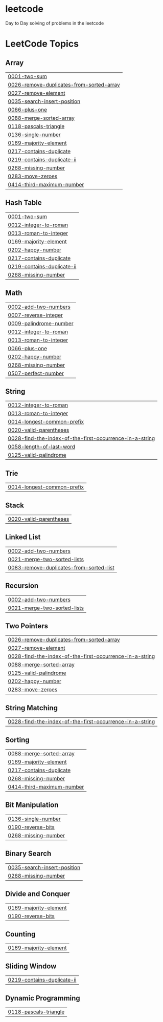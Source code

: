 # leetcode
Day to Day solving of problems in the leetcode

<!---LeetCode Topics Start-->
# LeetCode Topics
## Array
|  |
| ------- |
| [0001-two-sum](https://github.com/Nareshk7800/leetcode/tree/master/0001-two-sum) |
| [0026-remove-duplicates-from-sorted-array](https://github.com/Nareshk7800/leetcode/tree/master/0026-remove-duplicates-from-sorted-array) |
| [0027-remove-element](https://github.com/Nareshk7800/leetcode/tree/master/0027-remove-element) |
| [0035-search-insert-position](https://github.com/Nareshk7800/leetcode/tree/master/0035-search-insert-position) |
| [0066-plus-one](https://github.com/Nareshk7800/leetcode/tree/master/0066-plus-one) |
| [0088-merge-sorted-array](https://github.com/Nareshk7800/leetcode/tree/master/0088-merge-sorted-array) |
| [0118-pascals-triangle](https://github.com/Nareshk7800/leetcode/tree/master/0118-pascals-triangle) |
| [0136-single-number](https://github.com/Nareshk7800/leetcode/tree/master/0136-single-number) |
| [0169-majority-element](https://github.com/Nareshk7800/leetcode/tree/master/0169-majority-element) |
| [0217-contains-duplicate](https://github.com/Nareshk7800/leetcode/tree/master/0217-contains-duplicate) |
| [0219-contains-duplicate-ii](https://github.com/Nareshk7800/leetcode/tree/master/0219-contains-duplicate-ii) |
| [0268-missing-number](https://github.com/Nareshk7800/leetcode/tree/master/0268-missing-number) |
| [0283-move-zeroes](https://github.com/Nareshk7800/leetcode/tree/master/0283-move-zeroes) |
| [0414-third-maximum-number](https://github.com/Nareshk7800/leetcode/tree/master/0414-third-maximum-number) |
## Hash Table
|  |
| ------- |
| [0001-two-sum](https://github.com/Nareshk7800/leetcode/tree/master/0001-two-sum) |
| [0012-integer-to-roman](https://github.com/Nareshk7800/leetcode/tree/master/0012-integer-to-roman) |
| [0013-roman-to-integer](https://github.com/Nareshk7800/leetcode/tree/master/0013-roman-to-integer) |
| [0169-majority-element](https://github.com/Nareshk7800/leetcode/tree/master/0169-majority-element) |
| [0202-happy-number](https://github.com/Nareshk7800/leetcode/tree/master/0202-happy-number) |
| [0217-contains-duplicate](https://github.com/Nareshk7800/leetcode/tree/master/0217-contains-duplicate) |
| [0219-contains-duplicate-ii](https://github.com/Nareshk7800/leetcode/tree/master/0219-contains-duplicate-ii) |
| [0268-missing-number](https://github.com/Nareshk7800/leetcode/tree/master/0268-missing-number) |
## Math
|  |
| ------- |
| [0002-add-two-numbers](https://github.com/Nareshk7800/leetcode/tree/master/0002-add-two-numbers) |
| [0007-reverse-integer](https://github.com/Nareshk7800/leetcode/tree/master/0007-reverse-integer) |
| [0009-palindrome-number](https://github.com/Nareshk7800/leetcode/tree/master/0009-palindrome-number) |
| [0012-integer-to-roman](https://github.com/Nareshk7800/leetcode/tree/master/0012-integer-to-roman) |
| [0013-roman-to-integer](https://github.com/Nareshk7800/leetcode/tree/master/0013-roman-to-integer) |
| [0066-plus-one](https://github.com/Nareshk7800/leetcode/tree/master/0066-plus-one) |
| [0202-happy-number](https://github.com/Nareshk7800/leetcode/tree/master/0202-happy-number) |
| [0268-missing-number](https://github.com/Nareshk7800/leetcode/tree/master/0268-missing-number) |
| [0507-perfect-number](https://github.com/Nareshk7800/leetcode/tree/master/0507-perfect-number) |
## String
|  |
| ------- |
| [0012-integer-to-roman](https://github.com/Nareshk7800/leetcode/tree/master/0012-integer-to-roman) |
| [0013-roman-to-integer](https://github.com/Nareshk7800/leetcode/tree/master/0013-roman-to-integer) |
| [0014-longest-common-prefix](https://github.com/Nareshk7800/leetcode/tree/master/0014-longest-common-prefix) |
| [0020-valid-parentheses](https://github.com/Nareshk7800/leetcode/tree/master/0020-valid-parentheses) |
| [0028-find-the-index-of-the-first-occurrence-in-a-string](https://github.com/Nareshk7800/leetcode/tree/master/0028-find-the-index-of-the-first-occurrence-in-a-string) |
| [0058-length-of-last-word](https://github.com/Nareshk7800/leetcode/tree/master/0058-length-of-last-word) |
| [0125-valid-palindrome](https://github.com/Nareshk7800/leetcode/tree/master/0125-valid-palindrome) |
## Trie
|  |
| ------- |
| [0014-longest-common-prefix](https://github.com/Nareshk7800/leetcode/tree/master/0014-longest-common-prefix) |
## Stack
|  |
| ------- |
| [0020-valid-parentheses](https://github.com/Nareshk7800/leetcode/tree/master/0020-valid-parentheses) |
## Linked List
|  |
| ------- |
| [0002-add-two-numbers](https://github.com/Nareshk7800/leetcode/tree/master/0002-add-two-numbers) |
| [0021-merge-two-sorted-lists](https://github.com/Nareshk7800/leetcode/tree/master/0021-merge-two-sorted-lists) |
| [0083-remove-duplicates-from-sorted-list](https://github.com/Nareshk7800/leetcode/tree/master/0083-remove-duplicates-from-sorted-list) |
## Recursion
|  |
| ------- |
| [0002-add-two-numbers](https://github.com/Nareshk7800/leetcode/tree/master/0002-add-two-numbers) |
| [0021-merge-two-sorted-lists](https://github.com/Nareshk7800/leetcode/tree/master/0021-merge-two-sorted-lists) |
## Two Pointers
|  |
| ------- |
| [0026-remove-duplicates-from-sorted-array](https://github.com/Nareshk7800/leetcode/tree/master/0026-remove-duplicates-from-sorted-array) |
| [0027-remove-element](https://github.com/Nareshk7800/leetcode/tree/master/0027-remove-element) |
| [0028-find-the-index-of-the-first-occurrence-in-a-string](https://github.com/Nareshk7800/leetcode/tree/master/0028-find-the-index-of-the-first-occurrence-in-a-string) |
| [0088-merge-sorted-array](https://github.com/Nareshk7800/leetcode/tree/master/0088-merge-sorted-array) |
| [0125-valid-palindrome](https://github.com/Nareshk7800/leetcode/tree/master/0125-valid-palindrome) |
| [0202-happy-number](https://github.com/Nareshk7800/leetcode/tree/master/0202-happy-number) |
| [0283-move-zeroes](https://github.com/Nareshk7800/leetcode/tree/master/0283-move-zeroes) |
## String Matching
|  |
| ------- |
| [0028-find-the-index-of-the-first-occurrence-in-a-string](https://github.com/Nareshk7800/leetcode/tree/master/0028-find-the-index-of-the-first-occurrence-in-a-string) |
## Sorting
|  |
| ------- |
| [0088-merge-sorted-array](https://github.com/Nareshk7800/leetcode/tree/master/0088-merge-sorted-array) |
| [0169-majority-element](https://github.com/Nareshk7800/leetcode/tree/master/0169-majority-element) |
| [0217-contains-duplicate](https://github.com/Nareshk7800/leetcode/tree/master/0217-contains-duplicate) |
| [0268-missing-number](https://github.com/Nareshk7800/leetcode/tree/master/0268-missing-number) |
| [0414-third-maximum-number](https://github.com/Nareshk7800/leetcode/tree/master/0414-third-maximum-number) |
## Bit Manipulation
|  |
| ------- |
| [0136-single-number](https://github.com/Nareshk7800/leetcode/tree/master/0136-single-number) |
| [0190-reverse-bits](https://github.com/Nareshk7800/leetcode/tree/master/0190-reverse-bits) |
| [0268-missing-number](https://github.com/Nareshk7800/leetcode/tree/master/0268-missing-number) |
## Binary Search
|  |
| ------- |
| [0035-search-insert-position](https://github.com/Nareshk7800/leetcode/tree/master/0035-search-insert-position) |
| [0268-missing-number](https://github.com/Nareshk7800/leetcode/tree/master/0268-missing-number) |
## Divide and Conquer
|  |
| ------- |
| [0169-majority-element](https://github.com/Nareshk7800/leetcode/tree/master/0169-majority-element) |
| [0190-reverse-bits](https://github.com/Nareshk7800/leetcode/tree/master/0190-reverse-bits) |
## Counting
|  |
| ------- |
| [0169-majority-element](https://github.com/Nareshk7800/leetcode/tree/master/0169-majority-element) |
## Sliding Window
|  |
| ------- |
| [0219-contains-duplicate-ii](https://github.com/Nareshk7800/leetcode/tree/master/0219-contains-duplicate-ii) |
## Dynamic Programming
|  |
| ------- |
| [0118-pascals-triangle](https://github.com/Nareshk7800/leetcode/tree/master/0118-pascals-triangle) |
<!---LeetCode Topics End-->